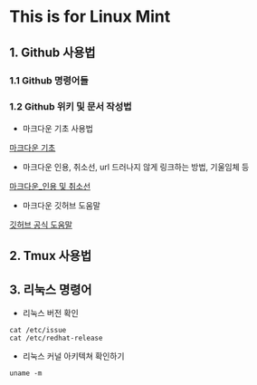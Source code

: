 
This is for Linux Mint
=========================

## 1. Github  사용법

### 1.1 Github 명령어들 

### 1.2 Github 위키 및 문서 작성법

* 마크다운 기초 사용법 

[마크다운 기초](<https://gist.github.com/ihoneymon/652be052a0727ad59601>)

* 마크다운 인용, 취소선, url 드러나지 않게 링크하는 방법, 기울임체 등 

[마크다운_인용 및 취소선 ](https://github.com/sejong-interface/Interface_Manual/wiki/Git-%EC%8B%9C%EC%9E%91%ED%95%98%EA%B8%B0%233-README.md-%ED%8C%8C%EC%9D%BC-%EC%9E%91%EC%84%B1%ED%95%98%EA%B8%B0!)

* 마크다운 깃허브 도움말

[깃허브 공식 도움말](https://help.github.com/articles/basic-writing-and-formatting-syntax/)


## 2. Tmux 사용법 


## 3. 리눅스 명령어

* 리눅스 버전 확인 
```
cat /etc/issue 
cat /etc/redhat-release 
```
* 리눅스 커널 아키텍쳐 확인하기
```
uname -m 
```
